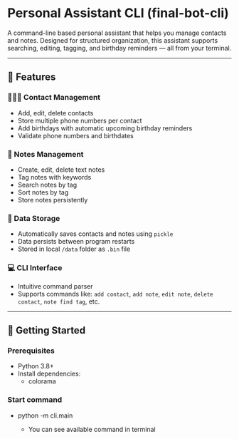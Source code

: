 # Personal Assistant CLI (final-bot-cli)

A command-line based personal assistant that helps you manage contacts and notes. Designed for structured organization, this assistant supports searching, editing, tagging, and birthday reminders — all from your terminal.

---

## 📌 Features

### 🧑‍🤝‍🧑 Contact Management
- Add, edit, delete contacts
- Store multiple phone numbers per contact
- Add birthdays with automatic upcoming birthday reminders
- Validate phone numbers and birthdates

### 📝 Notes Management
- Create, edit, delete text notes
- Tag notes with keywords
- Search notes by tag
- Sort notes by tag
- Store notes persistently

### 💾 Data Storage
- Automatically saves contacts and notes using `pickle`
- Data persists between program restarts
- Stored in local `/data` folder as `.bin` file

### 💻 CLI Interface
- Intuitive command parser
- Supports commands like: `add contact`, `add note`, `edit note`, `delete contact`, `note find tag`, etc.

---

## 🚀 Getting Started

### Prerequisites

- Python 3.8+
- Install dependencies:
    - colorama

### Start command

- python -m cli.main

    - You can see available command in terminal